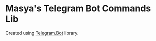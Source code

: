 # Masya's Telegram Bot Commands Lib

Created using [Telegram.Bot](https://github.com/TelegramBots/Telegram.Bot) library.
